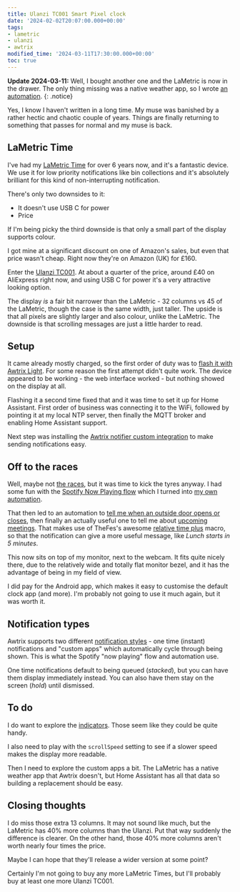```yaml
---
title: Ulanzi TC001 Smart Pixel clock
date: '2024-02-02T20:07:00.000+00:00'
tags:
- lametric
- ulanzi
- awtrix
modified_time: '2024-03-11T17:30:00.000+00:00'
toc: true
---
```


**Update 2024-03-11:** Well, I bought another one and the LaMetric is now in the drawer. The only thing missing was a native weather app, so I wrote [an automation](https://github.com/DubhAd/Home-AssistantConfig/blob/a29186c57c62e94d17f52cde9da113d888f77b25/automation/notification/awtrix_weather_app.yaml).
{: .notice}

Yes, I know I haven't written in a long time. My muse was banished by a rather hectic and chaotic couple of years. Things are finally returning to something that passes for normal and my muse is back.

## LaMetric Time

I've had my [LaMetric Time](https://lametric.com/) for over 6 years now, and it's a fantastic device. We use it for low priority notifications like bin collections and it's absolutely brilliant for this kind of non-interrupting notification.

There's only two downsides to it:
* It doesn't use USB C for power
* Price

If I'm being picky the third downside is that only a small part of the display supports colour.

I got mine at a significant discount on one of Amazon's sales, but even that price wasn't cheap. Right now they're on Amazon (UK) for £160.

Enter the [Ulanzi TC001](https://www.ulanzi.com/products/ulanzi-pixel-smart-clock-2882). At about a quarter of the price, around £40 on AliExpress right now, and using USB C for power it's a very attractive looking option.

The display _is_ a fair bit narrower than the LaMetric - 32 columns vs 45 of the LaMetric, though the case is the same width, just taller. The upside is that all pixels are slightly larger and also colour, unlike the LaMetric. The downside is that scrolling messages are just a little harder to read.

## Setup

It came already mostly charged, so the first order of duty was to [flash it with Awtrix Light](https://blueforcer.github.io/awtrix-light/#/). For some reason the first attempt didn't quite work. The device appeared to be working - the web interface worked - but nothing showed on the display at all.

Flashing it a second time fixed that and it was time to set it up for Home Assistant. First order of business was connecting it to the WiFi, followed by pointing it at my local NTP server, then finally the MQTT broker and enabling Home Assistant support.

Next step was installing the [Awtrix notifier custom integration](https://github.com/10der/homeassistant-custom_components-awtrix) to make sending notifications easy.

## Off to the races

Well, maybe not [the races](https://www.youtube.com/playlist?list=OLAK5uy_l4v8ohS_9pyF7jfRZg5IWLgP1X-bVIEcE), but it was time to kick the tyres anyway. I had some fun with the [Spotify Now Playing flow](https://flows.blueforcer.de/flow/PepJd5xeAjWN) which I turned into [my own automation](https://github.com/DubhAd/Home-AssistantConfig/blob/125e7c097b27b899bf1f7b3564000e08a23e510d/automation/office/spotify_in_the_office.yaml).

That then led to an automation to [tell me when an outside door opens or closes](https://github.com/DubhAd/Home-AssistantConfig/blob/b8129ab692f9f3451d780d736922278e3315f65d/automation/office/outside_door_opened.yaml), then finally an actually useful one to tell me about [upcoming meetings](https://github.com/DubhAd/Home-AssistantConfig/blob/82a3726eee0752652f8291b0fc135fc595b554c2/automation/office/awtrix_calendar.yaml). That makes use of TheFes's awesome [relative time plus](https://community.home-assistant.io/t/relative-time-plus/635274) macro, so that the notification can give a more useful message, like _Lunch starts in 5 minutes_.

This now sits on top of my monitor, next to the webcam. It fits quite nicely there, due to the relatively wide and totally flat monitor bezel, and it has the advantage of being in my field of view.

I did pay for the Android app, which makes it easy to customise the default clock app (and more). I'm probably not going to use it much again, but it was worth it.

## Notification types

Awtrix supports two different [notification styles](https://blueforcer.github.io/awtrix-light/#/api?id=interaction) - one time (instant) notifications and "custom apps" which automatically cycle through being shown. This is what the Spotify "now playing" flow and automation use.

One time notifications default to being queued (_stacked_), but you can have them display immediately instead. You can also have them stay on the screen (_hold_) until dismissed.

## To do

I do want to explore the [indicators](https://blueforcer.github.io/awtrix-light/#/api?id=colored-indicators). Those seem like they could be quite handy.

I also need to play with the `scrollSpeed` setting to see if a slower speed makes the display more readable.

Then I need to explore the custom apps a bit. The LaMetric has a native weather app that Awtrix doesn't, but Home Assistant has all that data so building a replacement should be easy.

## Closing thoughts

I do miss those extra 13 columns. It may not sound like much, but the LaMetric has 40% more columns than the Ulanzi. Put that way suddenly the difference is clearer. On the other hand, those 40% more columns aren't worth nearly four times the price.

Maybe I can hope that they'll release a wider version at some point?

Certainly I'm not going to buy any more LaMetric Times, but I'll probably buy at least one more Ulanzi TC001.
